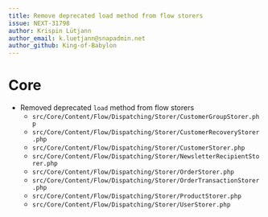 ```yaml
---
title: Remove deprecated load method from flow storers
issue: NEXT-31798
author: Krispin Lütjann
author_email: k.luetjann@snapadmin.net
author_github: King-of-Babylon
---
```

# Core
* Removed deprecated `load` method from flow storers
  * `src/Core/Content/Flow/Dispatching/Storer/CustomerGroupStorer.php`
  * `src/Core/Content/Flow/Dispatching/Storer/CustomerRecoveryStorer.php`
  * `src/Core/Content/Flow/Dispatching/Storer/CustomerStorer.php`
  * `src/Core/Content/Flow/Dispatching/Storer/NewsletterRecipientStorer.php`
  * `src/Core/Content/Flow/Dispatching/Storer/OrderStorer.php`
  * `src/Core/Content/Flow/Dispatching/Storer/OrderTransactionStorer.php`
  * `src/Core/Content/Flow/Dispatching/Storer/ProductStorer.php`
  * `src/Core/Content/Flow/Dispatching/Storer/UserStorer.php`
